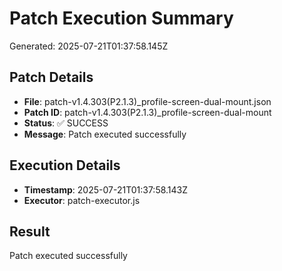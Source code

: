# Patch Execution Summary
Generated: 2025-07-21T01:37:58.145Z

## Patch Details
- **File**: patch-v1.4.303(P2.1.3)_profile-screen-dual-mount.json
- **Patch ID**: patch-v1.4.303(P2.1.3)_profile-screen-dual-mount
- **Status**: ✅ SUCCESS
- **Message**: Patch executed successfully

## Execution Details
- **Timestamp**: 2025-07-21T01:37:58.143Z
- **Executor**: patch-executor.js

## Result
Patch executed successfully
